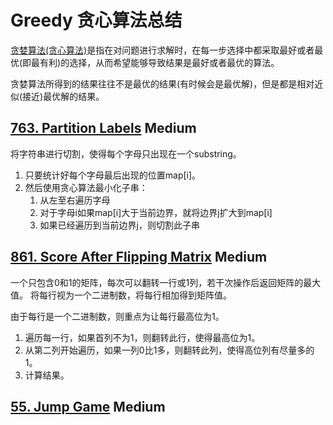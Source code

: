 # Greedy 贪心算法总结

[贪婪算法(贪心算法)](https://www.jianshu.com/p/fede80bad3f1)是指在对问题进行求解时，在每一步选择中都采取最好或者最优(即最有利)的选择，从而希望能够导致结果是最好或者最优的算法。

贪婪算法所得到的结果往往不是最优的结果(有时候会是最优解)，但是都是相对近似(接近)最优解的结果。




## [763. Partition Labels](/algorithms/cpp/partitionLabels/PartitionLabels.cpp) **Medium**

将字符串进行切割，使得每个字母只出现在一个substring。
1. 只要统计好每个字母最后出现的位置map[i]。
2. 然后使用贪心算法最小化子串：
    1. 从左至右遍历字母
    2. 对于字母i如果map[i]大于当前边界，就将边界j扩大到map[i]
    3. 如果已经遍历到当前边界j，则切割此子串




## [861. Score After Flipping Matrix](/algorithms/cpp/scoreAfterFlippingMatrix/ScoreAfterFlippingMatrix.cpp) **Medium**

一个只包含0和1的矩阵，每次可以翻转一行或1列，若干次操作后返回矩阵的最大值。
将每行视为一个二进制数，将每行相加得到矩阵值。

由于每行是一个二进制数，则重点为让每行最高位为1。
1. 遍历每一行，如果首列不为1，则翻转此行，使得最高位为1。
2. 从第二列开始遍历，如果一列0比1多，则翻转此列，使得高位列有尽量多的1。
3. 计算结果。


## [55. Jump Game](/algorithms/cpp/jumpGame/jumpGame.cpp) **Medium**
